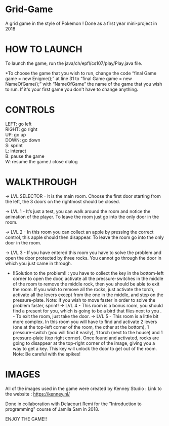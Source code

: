 # Grid-Game
A grid game in the style of Pokemon ! Done as a first year mini-project in 2018

# HOW TO LAUNCH

To launch the game, run the java/ch/epfl/cs107/play/Play.java file. 

*To choose the game that you wish to run, change the code “final Game game = new Enigme();” at line 31 to “final Game game = new NameOfGame();” with “NameOfGame” the name of the game that you wish to run. If it's your first game you don't have to change anything.

# CONTROLS

LEFT: go left   
RIGHT: go right   
UP: go up   
DOWN: go down   
S: sprint    
L: interact   
B: pause the game   
W: resume the game / close dialog   

# WALKTHROUGH

-> LVL SELECTOR - It is the main room. Choose the first door starting from the left, the 3 doors on the rightmost should be closed.

-> LVL 1 - It’s just a test, you can walk around the room and notice the animation of the player. To leave the room just go into the only door in the room.

-> LVL 2 - In this room you can collect an apple by pressing the correct control, this apple should then disappear. To leave the room go into the only door in the room.

-> LVL 3 - If you have entered this room you have to solve the problem and open the door protected by three rocks. You cannot go through the door in which you just came in through. 
  - !!Solution to the problem!! : you have to collect the key in the bottom-left corner to open the door, activate all the pressure-switches in the middle of the room to remove the middle rock, then you should be able to exit the room. If you wish to remove all the rocks, just activate the torch, activate all the levers except from the one in the middle, and step on the pressure-plate. Note: If you wish to move faster in order to solve the problem faster, sprint! -> LVL 4 - This room is a bonus room, you should find a present for you, which is going to be a bird that flies next to you . - To exit the room, just take the door. -> LVL 5 - This room is a little bit more complex. In this room you will have to find and activate 2 levers (one at the top-left corner of the room, the other at the bottom), 1 pressure-switch (you will find it easily), 1 torch (next to the house) and 1 pressure-plate (top right corner). Once found and activated, rocks are going to disappear at the top-right corner of the image, giving you a way to get a key. This key will unlock the door to get out of the room. Note: Be careful with the spikes!

# IMAGES

All of the images used in the game were created by Kenney Studio : Link to the website : https://kenney.nl/

Done in collaboration with Delacourt Remi for the "Introduction to programming" course of Jamila Sam in 2018.

ENJOY THE GAME!!
